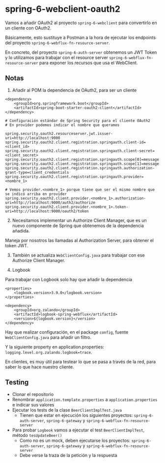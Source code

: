 # spring-6-webclient-oauth2

Vamos a añadir OAuth2 al proyecto `spring-6-webclient` para convertirlo en un cliente con OAuth2.

Básicamente, esto sustituye a Postman a la hora de ejecutar los endpoints del proyecto `spring-6-webflux-fn-resource-server`.

En concreto, del proyecto `spring-6-auth-server` obtenemos un JWT Token y lo utilizamos para trabajar con el resource server `spring-6-webflux-fn-resource-server` para exponer los recursos que usa el WebClient.

## Notas

1. Añadir al POM la dependencia de OAuth2, para ser un cliente

```
<dependency>
    <groupId>org.springframework.boot</groupId>
    <artifactId>spring-boot-starter-oauth2-client</artifactId>
</dependency>
```

```
# Configuración estándar de Spring Security para el cliente OAuth2
# En provider podemos indicar el nombre que queramos

spring.security.oauth2.resourceserver.jwt.issuer-uri=http://localhost:9000
spring.security.oauth2.client.registration.springauth.client-id=<client_id>
spring.security.oauth2.client.registration.springauth.client-secret=<client_secret>
spring.security.oauth2.client.registration.springauth.scope[0]=message.read
spring.security.oauth2.client.registration.springauth.scope[1]=message.write
spring.security.oauth2.client.registration.springauth.authorization-grant-type=client_credentials
spring.security.oauth2.client.registration.springauth.provider=<nombre_1>

# Vemos provider.<nombre_1> porque tiene que ser el mismo nombre que se indicó arriba en provider
spring.security.oauth2.client.provider.<nombre_1>.authorization-uri=http://localhost:9000/auth2/authorize
spring.security.oauth2.client.provider.<nombre_1>.token-uri=http://localhost:9000/oauth2/token
```

2. Necesitamos implementar un Authorize Client Manager, que es un nuevo componente de Spring que obtenemos de la dependencia añadida.

Maneja por nosotros las llamadas al Authorization Server, para obtener el token JWT.

3. También se actualiza `WebClientConfig.java` para trabajar con ese Authorize Client Manager.

4. Logbook

Para trabajar con Logbook solo hay que añadir la dependencia

```
<properties>
    <logbook.version>3.9.0</logbook.version>
</properties>

<dependency>
    <groupId>org.zalando</groupId>
    <artifactId>logbook-spring-webflux</artifactId>
    <version>${logbook.version}</version>
</dependency>
```

Hay que realizar configuración, en el package `config`, fuente `WebClientConfig.java` para añadir un filtro.

Y la siguiente property en application.properties: `logging.level.org.zalando.logbook=trace`.

En clientes, es muy útil para testear lo que se pasa a través de la red, para saber lo que hace nuestro cliente.

## Testing

- Clonar el repositorio
- Renombrar `application.template.properties` a `application.properties` e indicar sus valores
- Ejecutar los tests de la clase `BeerClientImplTest.java`
  - Tienen que estar en ejecución los siguientes proyectos: `spring-6-auth-server`, `spring-6-gateway` y `spring-6-webflux-fn-resource-server`
- Para probar `Logbook` vamos a ejecutar el test `BeerClientImplTest`, método `tesUpdateBeer()`
  - Como no es un mock, deben ejecutarse los proyectos: `spring-6-auth-server`, `spring-6-gateway` y `spring-6-webflux-fn-resource-server`  
  - Debe verse la traza de la petición y la respuesta